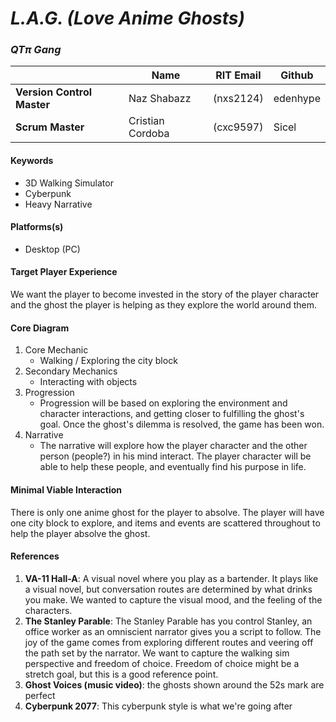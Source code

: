 # _L.A.G. (Love Anime Ghosts)_

### _QTπ Gang_

|                            | Name             | RIT Email | Github   |
| -------------------------- | ---------------- | --------- | -------- |
| **Version Control Master** | Naz Shabazz      | (nxs2124) | edenhype |
| **Scrum Master**           | Cristian Cordoba | (cxc9597) | Sicel    |

#### Keywords

-   3D Walking Simulator
-   Cyberpunk
-   Heavy Narrative

#### Platforms(s)

-   Desktop (PC)

#### Target Player Experience

We want the player to become invested in the story of the player character and the ghost the player is helping as they explore the world around them.

#### Core Diagram

1.  Core Mechanic
    -   Walking / Exploring the city block
1.  Secondary Mechanics
    -   Interacting with objects
1.  Progression
    -   Progression will be based on exploring the environment and character interactions, and getting closer to fulfilling the ghost's goal. Once the ghost's dilemma is resolved, the game has been won.
1.  Narrative
    -   The narrative will explore how the player character and the other person (people?) in his mind interact. The player character       will be able to help these people, and eventually find his purpose in life. 

#### Minimal Viable Interaction
There is only one anime ghost for the player to absolve. The player will have one city block to explore, and items and events are scattered throughout to help the player absolve the ghost.

#### References

1. **VA-11 Hall-A**: A visual novel where you play as a bartender. It plays like a visual novel, but conversation routes are determined by what drinks you make. We wanted to capture the visual mood, and the feeling of the characters. 
1. **The Stanley Parable**: The Stanley Parable has you control Stanley, an office worker as an omniscient narrator gives you a script to follow. The joy of the game comes from exploring different routes and veering off the path set by the narrator. We want to capture the walking sim perspective and freedom of choice. Freedom of choice might be a stretch goal, but this is a good reference point.
1. **Ghost Voices (music video)**: the ghosts shown around the 52s mark are perfect
1. **Cyberpunk 2077**: This cyberpunk style is what we're going after
